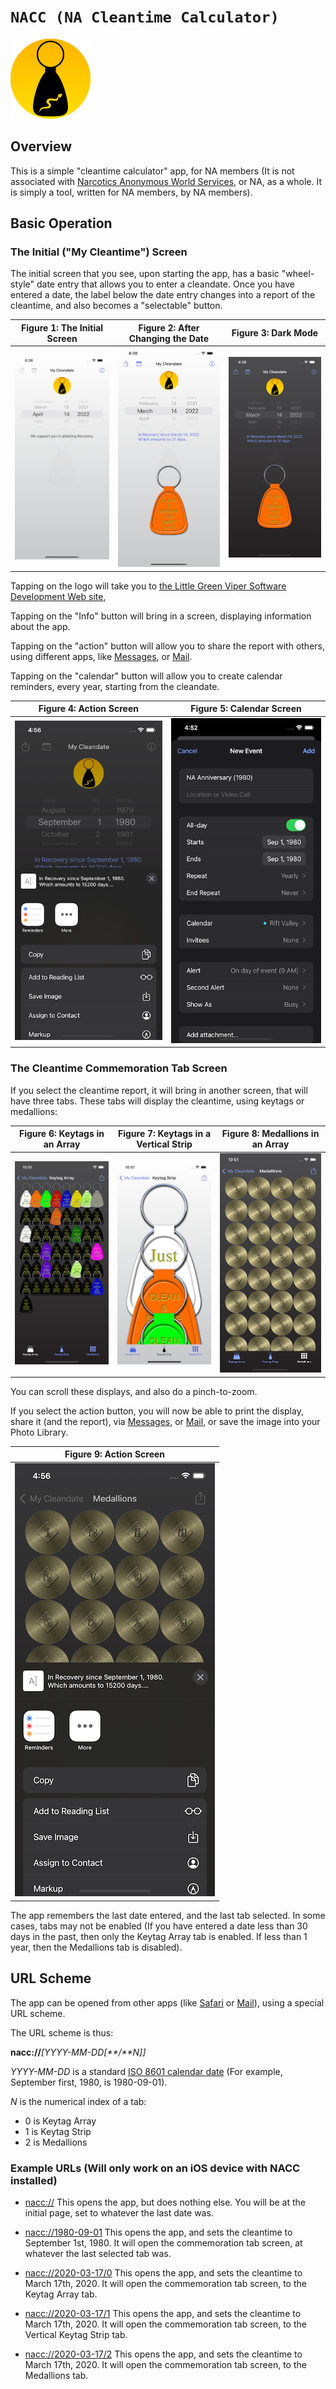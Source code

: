 # ``NACC (NA Cleantime Calculator)``

![The Project Icon](icon.png)

## Overview

This is a simple "cleantime calculator" app, for NA members (It is not associated with [Narcotics Anonymous World Services](https://na.org), or NA, as a whole. It is simply a tool, written for NA members, by NA members).

## Basic Operation

### The Initial ("My Cleantime") Screen

The initial screen that you see, upon starting the app, has a basic "wheel-style" date entry that allows you to enter a cleandate. Once you have entered a date, the label below the date entry changes into a report of the cleantime, and also becomes a "selectable" button.

|Figure 1: The Initial Screen|Figure 2: After Changing the Date|Figure 3: Dark Mode|
|:----:|:----:|:----:|
|![Figure 1](img/Figure-01.png)|![Figure 2](img/Figure-02.png)|![Figure 3](img/Figure-03.png)|

Tapping on the logo will take you to [the Little Green Viper Software Development Web site](https://littlegreenviper.com),

Tapping on the "Info" button will bring in a screen, displaying information about the app.

Tapping on the "action" button will allow you to share the report with others, using different apps, like [Messages](https://apps.apple.com/us/app/messages/id1146560473), or [Mail](https://apps.apple.com/us/app/mail/id1108187098).

Tapping on the "calendar" button will allow you to create calendar reminders, every year, starting from the cleandate.

|Figure 4: Action Screen|Figure 5: Calendar Screen|
|:----:|:----:|
|![Figure 4](img/Figure-04.png)|![Figure 5](img/Figure-05.png)|

### The Cleantime Commemoration Tab Screen

If you select the cleantime report, it will bring in another screen, that will have three tabs. These tabs will display the cleantime, using keytags or medallions:

|Figure 6: Keytags in an Array|Figure 7: Keytags in a Vertical Strip|Figure 8: Medallions in an Array|
|:----:|:----:|:----:|
|![Figure 6](img/Figure-06.png)|![Figure 7](img/Figure-07.png)|![Figure 8](img/Figure-08.png)|

You can scroll these displays, and also do a pinch-to-zoom.

If you select the action button, you will now be able to print the display, share it (and the report), via [Messages](https://apps.apple.com/us/app/messages/id1146560473), or [Mail](https://apps.apple.com/us/app/mail/id1108187098), or save the image into your Photo Library.

|Figure 9: Action Screen|
|:----:|
|![Figure 9](img/Figure-09.png)|

The app remembers the last date entered, and the last tab selected. In some cases, tabs may not be enabled (If you have entered a date less than 30 days in the past, then only the Keytag Array tab is enabled. If less than 1 year, then the Medallions tab is disabled).

## URL Scheme

The app can be opened from other apps (like [Safari](https://apps.apple.com/us/app/safari/id1146562112) or [Mail](https://apps.apple.com/us/app/mail/id1108187098)), using a special URL scheme.

The URL scheme is thus:

**nacc://**_[YYYY-MM-DD[**/**N]]_

_YYYY-MM-DD_ is a standard [ISO 8601 calendar date](https://en.wikipedia.org/wiki/ISO_8601#Calendar_dates) (For example, September first, 1980, is 1980-09-01).

_N_ is the numerical index of a tab:

- 0 is Keytag Array
- 1 is Keytag Strip
- 2 is Medallions

### Example URLs (Will only work on an iOS device with NACC installed)

- [nacc://](nacc://)
  This opens the app, but does nothing else. You will be at the initial page, set to whatever the last date was.

- [nacc://1980-09-01](nacc://1980-09-01)
  This opens the app, and sets the cleantime to September 1st, 1980. It will open the commemoration tab screen, at whatever the last selected tab was.

- [nacc://2020-03-17/0](nacc://2020-03-17/0)
  This opens the app, and sets the cleantime to March 17th, 2020. It will open the commemoration tab screen, to the Keytag Array tab.

- [nacc://2020-03-17/1](nacc://2020-03-17/1)
  This opens the app, and sets the cleantime to March 17th, 2020. It will open the commemoration tab screen, to the Vertical Keytag Strip tab.

- [nacc://2020-03-17/2](nacc://2020-03-17/2)
  This opens the app, and sets the cleantime to March 17th, 2020. It will open the commemoration tab screen, to the Medallions tab.
